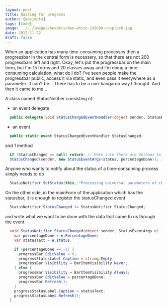 ```yaml
---
layout: post
title: Waiting for progress
author: [masimplo]
tags: [Code]
image: ../../images/headers/ben-white-292680-unsplash.jpg
date: 2012-11-22
draft: false
---
```


When an application has many time-consuming processes then a progressbar in the central form is necessary, so that there are not 200 progressbars left and right.
Okay, let's put the progressbar on the main form, but I'm 15 forms and 20 classes away and I'm doing a time-consuming calculation, what do I do?
I've seen people make the progressbar public, access it via static, and even pass it everywhere as a parameter. It can't be… There has to be a non-kangaroo way I thought. And then it came to me…

A class named StatusNotifier consisting of:

- an event delegate
```csharp
  public delegate void StatusChangedEventHandler(object sender, StatusEventArgs e);
```
- an event
```csharp
  public static event StatusChangedEventHandler StatusChanged;
```

and 1 method
```csharp
  if (StatusChanged == null) return; // Make sure there are methods to execute
  StatusChanged(sender, new StatusEventArgs(status, percentageDone)); // Raise the event
```

Anyone who wants to notify about the status of a time-consuming process simply needs to do
```csharp
  StatusNotifier.SetStatus(this, "Processing universal parameters of chaos...", 10);
```

On the other side, in the mainForm of the application which has the statusbar, it is enough to register the statusChanged event
```csharp
  StatusNotifier.StatusChanged += StatusNotifier_StatusChanged;
```

and write what we want to be done with the data that came to us through the event
```csharp
  void StatusNotifier_StatusChanged(object sender, StatusEventArgs e) {
    var percentageDone = e.PercentageDone;
    var statusText = e.status;

    if (percentageDone == -1) {
      progressBar.EditValue = 0;
      progressStatusLabel.Caption = string.Empty;
      progressBar.Visibility = BarItemVisibility.Never;
    } else {
      progressBar.Visibility = BarItemVisibility.Always;
      progressBar.EditValue = percentageDone;
      progressBar.Refresh();
    }
    progressStatusLabel.Caption = statusText;
    progressStatusLabel.Refresh();
  }

```
